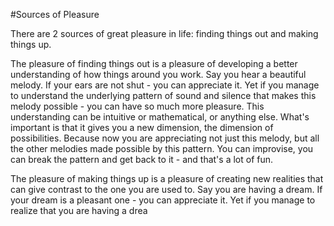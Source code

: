 #Sources of Pleasure

There are 2 sources of great pleasure in life: finding things out and making things up.

The pleasure of finding things out is a pleasure of developing a better understanding of how things around you work. Say you hear a beautiful melody. If your ears are not shut - you can appreciate it. Yet if you manage to understand the underlying pattern of sound and silence that makes this melody possible - you can have so much more pleasure. This understanding can be intuitive or mathematical, or anything else. What's important is that it gives you a new dimension, the dimension of possibilities. Because now you are appreciating not just this melody, but all the other melodies made possible by this pattern. You can improvise, you can break the pattern and get back to it - and that's a lot of fun.

The pleasure of making things up is a pleasure of creating new realities that can give contrast to the one you are used to. Say you are having a dream. If your dream is a pleasant one - you can appreciate it. Yet if you manage to realize that you are having a drea
